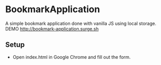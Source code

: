 # BookmarkApplication
A simple bookmark application done with vanilla JS using local storage.
DEMO http://bookmark-application.surge.sh

## Setup 
* Open index.html in Google Chrome and fill out the form.
